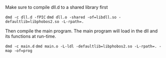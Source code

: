 
Make sure to compile dll.d to a shared library first

`dmd -c dll.d -fPIC`
`dmd dll.o -shared -of=libdll.so -defaultlib=libphobos2.so -L-rpath=.`

Then compile the main program. 
The main program will load in the dll and its functions at run-time.

`dmd -c main.d`
`dmd main.o -L-ldl -defaultlib=libphobos2.so -L-rpath=. -map -of=prog`


